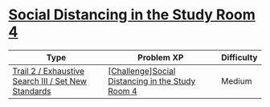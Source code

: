 # [Social Distancing in the Study Room 4](https://www.codetree.ai/trails/complete/curated-cards/challenge-study-cafe-keeping-distance-4)

|Type|Problem XP|Difficulty|
|---|---|---|
|[Trail 2 / Exhaustive Search III / Set New Standards](https://www.codetree.ai/trail-info/novice-mid/)|[[Challenge]Social Distancing in the Study Room 4](https://www.codetree.ai/trails/complete/curated-cards/challenge-study-cafe-keeping-distance-4/)|Medium|

